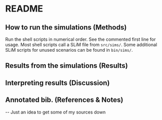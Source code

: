 # README  
## How to run the simulations (Methods)  
Run the shell scripts in numerical order. See the commented first line for usage. Most shell scripts call a SLiM file from `src/sims/`. Some additional SLiM scripts for unused scenarios can be found in `bin/sims/`.

## Results from the simulations (Results)

## Interpreting results (Discussion)

## Annotated bib. (References & Notes)
-- Just an idea to get some of my sources down  
